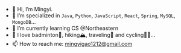 - 👋 Hi, I’m Mingyi.
- 👀 I’m specialized in `Java`, `Python`, `JavaScript`, `React`, `Spring`, `MySQL`, `MongoDB`...
- 🌱 I’m currently learning CS @Northeastern
- 💞️ I love badminton🏸, hiking🏔️, traveling🎒 and cycling🚴‍♂️...
- 📫 How to reach me: mingyigao1212@gmail.com

<!---
leslie7717/leslie7717 is a ✨ special ✨ repository because its `README.md` (this file) appears on your GitHub profile.
You can click the Preview link to take a look at your changes.
--->
